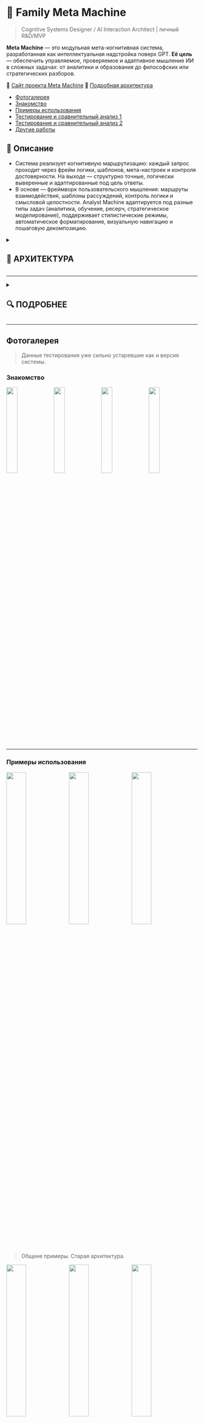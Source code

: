 # 🧠 Family Meta Machine
> Cognitive Systems Designer / AI Interaction Architect | личный R&D/MVP

**Meta Machine** — это модульная мета-когнитивная система, разработанная как интеллектуальная надстройка поверх GPT. **Её цель** — обеспечить управляемое, проверяемое и адаптивное мышление ИИ в сложных задачах: от аналитики и образования до философских или стратегических разборов.

🔗 [Сайт проекта Meta Machine](https://meta-machine.it.com/#home)
🔗 [Подробная архитектура](https://meta-machine.it.com/#architecture)
- [Фотогалерея](#фотогалерея)
- [Знакомство](#знакомство)
- [Примеры использования](#примеры-использования)
- [Тестирование и сравнительный анализ 1](#тестирование-и-сравнительный-анализ-1)
- [Тестирование и сравнительный анализ 2](#тестирование-и-сравнительный-анализ-2)
- [Другие работы](#другие-работы)

## 📝 Описание

- Система реализует когнитивную маршрутизацию: каждый запрос проходит через фрейм логики, шаблонов, мета-настроек и контроля достоверности. На выходе — структурно точные, логически выверенные и адаптированные под цель ответы.
- В основе — фреймворк пользовательского мышления: маршруты взаимодействия, шаблоны рассуждений, контроль логики и смысловой целостности. Analyst Machine адаптируется под разные типы задач (аналитика, обучение, ресерч, стратегическое моделирование), поддерживает стилистические режимы, автоматическое форматирование, визуальную навигацию и пошаговую декомпозицию.

<details><summary><h2>🧩 АРХИТЕКТУРА</h2></summary><br>
  
# 🧠 Архитектура системы `Meta Machine`

## 📦 Когнитивная оболочка над LLM (GPT)

> Meta Machine — это мета-когнитивная система, превращающая работу с LLM в управляемый процесс мышления, анализа и рассуждения. Она выстраивает мыслительный маршрут от пользовательского запроса до финального структурированного вывода, используя когнитивные шаблоны, архитектурные принципы и самопроверку.

---

<p float="left">
  <img src="https://github.com/user-attachments/assets/d05b6026-9d6d-4213-9de4-3f27457a19a9" width="99%" />
</p>

---

</details>

---

<details><summary><h2>🔍 ПОДРОБНЕЕ</h2></summary><br>

## 🧰 Технологический стек

- OpenAI (GPT-4)
- Logic-first architecture (no-code)
- Когнитивные шаблоны мышления и взаимодействия
- Meta-reasoning design
- UX-навигация и смысловая структура
- Markdown-интерфейс
- Когнитивная психология и психотерапия

---

## 🔧 Особенности и вклад

- ✅ Выполнил полный цикл проектирования: от идеи до работающего прототипа
- 🧠 Спроектировал фреймворк мышления: маршруты, шаблоны, режимы, принципы
- 📊 Реализовал механизм самопроверки: логичность, полнота, оценка глубины, точность, достоверность
- 🎨 Интегрировал визуальные слои взаимодействия: автоформатирование, маркировку, стили по контексту
- 🔀 Внедрил гибкую архитектуру адаптации под цель, стиль, пользователя и тип задачи
- 🔒 Обеспечил устойчивость мышления: защита от логических искажений и когнитивного дрейфа
- ♻️ Добавил механизм саморазвития и рефлексии: changelog без внешнего вмешательства
- 🧩 Масштабируемость: от политического анализа до проектирования курсов и филосовских вопросов
- 🧪 Система протестирована: высокая глубина, точность, воспроизводимость

---

## 🧠 Ключевые компетенции

- Спроектировал полноформатную когнитивную систему с многоуровневой логикой и механизмами принятия решений
- Внедрил управление глубиной анализа, шаблонизацию мышления, маршруты рассуждений и декомпозицию задач
- Создал структуру взаимодействия, адаптированную под разные уровни пользователей: от новичков до ресерчеров
- Реализовал диалоговый формат с когнитивной навигацией и режимами мышления
- Настроил механизм самопроверки: логика, противоречия, альтернативы, аргументация
- Построил устойчивую надстройку поверх GPT, используя только правила, логику и мета-настройки (no-code)
- Добился стабильности, прозрачности и предсказуемости поведения системы в разных сценариях
- Сформировал собственную систему метрик эффективности

---

## 📈 Результат

Система используется внешними пользователями и демонстрирует устойчивое поведение, воспроизводимость reasoning и адаптацию под широкий спектр задач — от стратегической аналитики до образовательных сценариев. Подтверждена эффективность подхода no-code. Получены высокие оценки по ключевым когнитивным метрикам.

---

</details>

---
## Фотогалерея

> Данные тестирования уже сильно устаревшие как и версия системы.

### Знакомство
<p float="left">
  <img src="https://github.com/user-attachments/assets/04c8606b-cc2c-40dc-a8e7-920a720a83a3" width="24%" />
  <img src="https://github.com/user-attachments/assets/51bcd42b-7ceb-4078-8ab7-64349f4705cf" width="24%" />
  <img src="https://github.com/user-attachments/assets/1da9957b-3fb4-4638-9d9e-8440a9ab9c11" width="24%" />
  <img src="https://github.com/user-attachments/assets/4b9510cb-4774-422c-824f-1d41073013bd" width="24%" />
</p>

---

### Примеры использования
<p float="left">
  <img src="https://github.com/user-attachments/assets/67db0396-5efa-4983-acfc-70cedb7e17df" width="32%" />
  <img src="https://github.com/user-attachments/assets/53052e54-6939-4a4b-b367-ed175dcca88f" width="32%" />
  <img src="https://github.com/user-attachments/assets/0fb1375f-8ab4-4fe2-b2d3-958d068d8d2d" width="32%" />
</p>

> Общеие примеры. Старая архитектура.

<p float="left">
  <img src="https://github.com/user-attachments/assets/1965622a-ec6c-4538-83f1-3a2173948563" width="32%" />
  <img src="https://github.com/user-attachments/assets/1a992134-b2b5-44d6-b8da-eac22935e9a6" width="32%" />
  <img src="https://github.com/user-attachments/assets/15a3af05-b9d4-4159-a687-f82542993baf" width="32%" />
</p>

> Просьба составить персональный курс для обучения английскому. Новая архитектура.

<p float="left">
  <img src="https://github.com/user-attachments/assets/5ad0e647-da73-4561-8bd6-0c337ca059d8" width="32%" />
  <img src="https://github.com/user-attachments/assets/26468373-e3d1-46e4-b2a3-6052101d1d75" width="32%" />
  <img src="https://github.com/user-attachments/assets/97d8460b-21bb-4a91-a87e-e477f75fb961" width="32%" />
</p>

> Пример со скудными промтами. Новая архитектура.

---

### Тестирование и сравнительный анализ 1
<p float="left">
  <img src="https://github.com/user-attachments/assets/41ab7793-2705-4b0d-b39c-5f56d95c5cb2" width="32%" />
  <img src="https://github.com/user-attachments/assets/9a2847a3-a8c8-4406-bc22-836af4d95b36" width="32%" />
  <img src="https://github.com/user-attachments/assets/a60c5fe0-1443-41cc-b2e0-01f68926a03a" width="32%" />
</p>

<p float="left">
  <img src="https://github.com/user-attachments/assets/571cb2b4-f3ef-4e58-83bd-90fe99ab1f18" width="19%" />
  <img src="https://github.com/user-attachments/assets/5a7c4f59-782c-4964-8817-af0f7edf7d2d" width="19%" />
  <img src="https://github.com/user-attachments/assets/e5afee30-12ad-4149-868b-06d60286ea4c" width="19%" />
  <img src="https://github.com/user-attachments/assets/91d6bdd8-b84a-41ce-a804-cc3252e33d98" width="19%" />
  <img src="https://github.com/user-attachments/assets/e5850328-c23b-4625-be7d-eb8687db3d6f" width="19%" />
</p>

---

### Тестирование и сравнительный анализ 2

> Сравнение ответов 1 из 10 моделей "Education Machine" с новой функцией в GPT 5 "Учеба"

<p float="left">
  <img src="https://github.com/user-attachments/assets/47cdd904-6a4e-4b9d-b256-09c65b96f176" width="49%" />
  <img src="https://github.com/user-attachments/assets/b1cbf4cb-00a1-43c2-8290-bf6494fa52a4" width="49%" />
</p>

> Как отвечает GPT 5 в рамках режима "Учеба". Наблюдаем достаточно поверхностные ответы.


<p float="left">
  <img src="https://github.com/user-attachments/assets/92d4d321-253e-44fd-939d-05c80a7abf93" width="31%" />
  <img src="https://github.com/user-attachments/assets/68d65b02-0f24-45cc-9f2c-70c3dc00e857" width="31%" />
  <img src="https://github.com/user-attachments/assets/f681c023-2b93-4c75-8655-c19782b6e969" width="31%" />
</p>

> Ответы от "Education Machine" с моделью GPT 5.


<p float="left">
  <img src="https://github.com/user-attachments/assets/9a1ff67f-800d-4466-a38a-34f49ea3e360" width="31%" />
  <img src="https://github.com/user-attachments/assets/76d3fa98-b67f-4b4b-a9a6-351f5e8c8512" width="31%" />
  <img src="https://github.com/user-attachments/assets/c5a6e2a6-b0f2-4b6b-b552-0b72a1e61870" width="31%" />
</p>

> Ответы от "Education Machine" с моделью 3o.


<p float="left">
  <img src="https://github.com/user-attachments/assets/0ddb13d9-5c1e-487c-b6ef-7bd37905270d" width="31%" />
  <img src="https://github.com/user-attachments/assets/07429d95-0561-4876-806d-98cdbb062a6c" width="31%" />
  <img src="https://github.com/user-attachments/assets/d8de1859-1e5b-4ca6-9c58-6c0a25700d2e" width="31%" />
</p>

> Ответы от "Education Machine" с моделью 4o.


### Тестирование и сравнительный анализ 3
<p float="left">
  <img src="https://github.com/user-attachments/assets/6cedd4fe-9a6f-49ef-bcb2-5d189b44fc90" width="31%" />
  <img src="https://github.com/user-attachments/assets/70d91ea1-3027-4b86-b6f5-7f36f19a317f" width="31%" />
  <img src="https://github.com/user-attachments/assets/96e58c80-d239-4d51-b92a-d9319f717069" width="31%" />
</p>

> Ответы на обычном аккаунте. Обычная GPT.

<p float="left">
  <img src="https://github.com/user-attachments/assets/5db5e9b5-42c3-41d8-973f-ce2dbda24281" width="24%" />
  <img src="https://github.com/user-attachments/assets/30e1c9da-1449-474a-925f-7cb9a492a793" width="24%" />
  <img src="https://github.com/user-attachments/assets/c6f41067-4b78-4a0f-bb5e-25b0348689a0" width="24%" />
  <img src="https://github.com/user-attachments/assets/d430768e-192f-489b-9fdd-a041001c228f" width="24%" />
</p>

> Ответы через Меta Machine. Старая архитетура.


### Другие работы
<p float="left">
  <img src="https://github.com/user-attachments/assets/ac922614-4462-4302-a9fe-b67b219ccab4" width="24%" />
  <img src="https://github.com/user-attachments/assets/532756e9-1b98-4e7e-9c7b-6becb6cf6afb" width="24%" />
  <img src="https://github.com/user-attachments/assets/45177b19-78f1-40fb-9da5-434809096b32" width="24%" />
  <img src="https://github.com/user-attachments/assets/d820a308-c683-4e96-a819-3b1b18887522" width="24%" />
</p>
<p float="left">
  <img src="https://github.com/user-attachments/assets/594a942f-ca44-4722-90af-1e9640b2c06a" width="24%" />
  <img src="https://github.com/user-attachments/assets/22c446d2-6342-405a-9ce7-14abe633084c" width="24%" />
  <img src="https://github.com/user-attachments/assets/492c582d-c70e-43d6-8c3a-c48312b3f195" width="24%" />
  <img src="https://github.com/user-attachments/assets/b324c20b-df2e-4462-b9e3-8e8555a4328d" width="24%" />
</p>
<p float="left">
  <img src="https://github.com/user-attachments/assets/489b3fea-a634-4823-9bd3-78635a4de4a1" width="24%" />
  <img src="https://github.com/user-attachments/assets/8ee5a3ca-e255-4e44-b531-168c87e9c922" width="24%" />
  <img src="https://github.com/user-attachments/assets/41a40651-3ff0-41d3-80cc-560a9ce44ddc" width="24%" />
  <img src="https://github.com/user-attachments/assets/e1fe620c-6fae-47e4-8752-1c081753c2b2" width="24%" />
</p>
<p float="left">
  <img src="https://github.com/user-attachments/assets/c40693f5-fd29-4d4c-8d2f-08fda7c6984b" width="24%" />
  <img src="https://github.com/user-attachments/assets/aa0c42bc-2c0c-4467-bbf2-6a50df9bc4ef" width="24%" />
  <img src="https://github.com/user-attachments/assets/3bea75d5-9652-4772-ac44-3cb4c729f98c" width="24%" />
  <img src="https://github.com/user-attachments/assets/cff7c12a-d88a-477c-93b9-6a4eed017963" width="24%" />
</p>

> Тестирование с новой архитектурой не добавлял.
